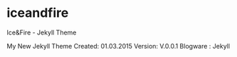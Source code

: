 # iceandfire
Ice&amp;Fire - Jekyll Theme 

My New Jekyll Theme 
Created: 01.03.2015 
Version: V.0.0.1
Blogware : Jekyll


